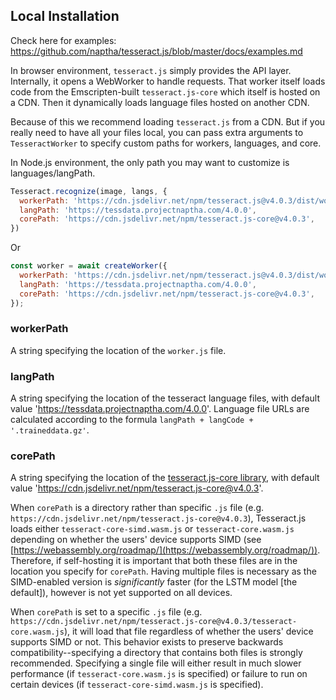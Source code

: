 ## Local Installation

Check here for examples: https://github.com/naptha/tesseract.js/blob/master/docs/examples.md 

In browser environment, `tesseract.js` simply provides the API layer. Internally, it opens a WebWorker to handle requests. That worker itself loads code from the Emscripten-built `tesseract.js-core` which itself is hosted on a CDN. Then it dynamically loads language files hosted on another CDN.

Because of this we recommend loading `tesseract.js` from a CDN. But if you really need to have all your files local, you can pass extra arguments to `TesseractWorker` to specify custom paths for workers, languages, and core.

In Node.js environment, the only path you may want to customize is languages/langPath.

```javascript
Tesseract.recognize(image, langs, {
  workerPath: 'https://cdn.jsdelivr.net/npm/tesseract.js@v4.0.3/dist/worker.min.js',
  langPath: 'https://tessdata.projectnaptha.com/4.0.0',
  corePath: 'https://cdn.jsdelivr.net/npm/tesseract.js-core@v4.0.3',
})
```

Or

```javascript
const worker = await createWorker({
  workerPath: 'https://cdn.jsdelivr.net/npm/tesseract.js@v4.0.3/dist/worker.min.js',
  langPath: 'https://tessdata.projectnaptha.com/4.0.0',
  corePath: 'https://cdn.jsdelivr.net/npm/tesseract.js-core@v4.0.3',
});
```

### workerPath
A string specifying the location of the `worker.js` file.

### langPath
A string specifying the location of the tesseract language files, with default value 'https://tessdata.projectnaptha.com/4.0.0'. Language file URLs are calculated according to the formula `langPath + langCode + '.traineddata.gz'`.

### corePath
A string specifying the location of the [tesseract.js-core library](https://github.com/naptha/tesseract.js-core), with default value 'https://cdn.jsdelivr.net/npm/tesseract.js-core@v4.0.3'.

When `corePath` is a directory rather than specific `.js` file (e.g. `https://cdn.jsdelivr.net/npm/tesseract.js-core@v4.0.3`), Tesseract.js loads either `tesseract-core-simd.wasm.js` or `tesseract-core.wasm.js` depending on whether the users' device supports SIMD (see [https://webassembly.org/roadmap/](https://webassembly.org/roadmap/)).  Therefore, if self-hosting it is important that both these files are in the location you specify for `corePath`.  Having multiple files is necessary as the SIMD-enabled version is *significantly* faster (for the LSTM model [the default]), however is not yet supported on all devices. 

When `corePath` is set to a specific `.js` file (e.g. `https://cdn.jsdelivr.net/npm/tesseract.js-core@v4.0.3/tesseract-core.wasm.js`), it will load that file regardless of whether the users' device supports SIMD or not.  This behavior exists to preserve backwards compatibility--specifying a directory that contains both files is strongly recommended.  Specifying a single file will either result in much slower performance (if `tesseract-core.wasm.js` is specified) or failure to run on certain devices (if `tesseract-core-simd.wasm.js` is specified). 
